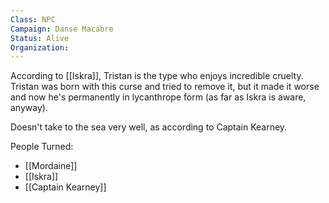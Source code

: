 ```yaml
---
Class: NPC
Campaign: Danse Macabre
Status: Alive
Organization: 
---
```

According to [[Iskra]], Tristan is the type who enjoys incredible cruelty. Tristan was born with this curse and tried to remove it, but it made it worse and now he's permanently in lycanthrope form (as far as Iskra is aware, anyway). 

Doesn't take to the sea very well, as according to Captain Kearney.

People Turned:
- [[Mordaine]]
- [[Iskra]]
- [[Captain Kearney]]